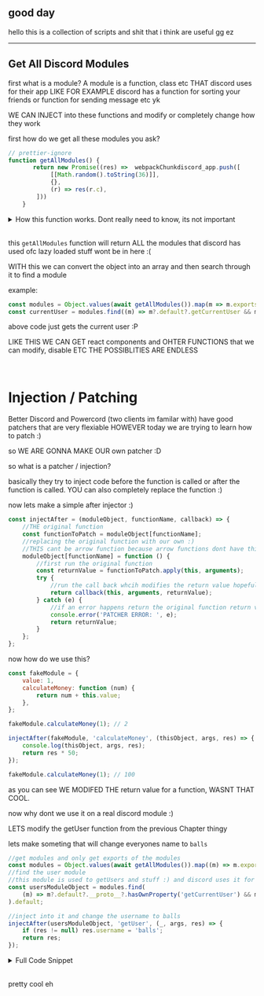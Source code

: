## good day

hello this is a collection of scripts and shit that i think are useful gg ez

---

<h2>Get All Discord Modules</h2>

first what is a module? A module is a function, class etc THAT discord uses for their app
LIKE FOR EXAMPLE discord has a function for sorting your friends or function for sending message etc yk

WE CAN INJECT into these functions and modify or completely change how they work

first how do we get all these modules you ask?

```js
// prettier-ignore
function getAllModules() {
       return new Promise((res) =>  webpackChunkdiscord_app.push([
            [[Math.random().toString(36)]],
            {},
            (r) => res(r.c),
        ]))
    }
```

<details>
    <summary>How this function works. Dont really need to know, its not important
    </summary>
  
  so you might be confused on HOW this gets all the modules and rightfully so. Disocrd uses webpack to transplile and code split their web app AND THEY HAVE enabled the webpack jsonp thingy or in this case webpackchunkdiscord_app. i dont really understand it on a deep level but i do know that webpackChunkdiscord_app is how they emulate the import / export or module.exports thingy yk. IT is the modules object and thats where they store all the modules so other modules can import export stuff yk.

now why am i pussing all this shit? this wont do anything right it will just add it to the array right?
NO this push function is a wrapper over the original push function that allows us to insert modules into it
WHAT THIS MEANS is we can add our own module into this webpackChunk and then WE ARE bascially in the same enviroment as discords functions and modules. SO WE CAN IMPORT THEIR modules yk

heres the function that `webpackChunkdiscord_app.push` function
ofc i renamed some variables and refactored the minfied code to make it more readable

```js
// prettier-ignore
const wrappedPush = (push, args) => {
    //the arguments you passed for example: push([["id"], {}, (r) => {console.log(r)}])
    //ids will be ["id"], modules will be {} and the callback will be  (r) => {console.log(r)}
    const [ids, modules, callback] = args;
    if (ids.some((c) => 0 !== e[c])) {
        for (let module in modules) webpackMagic.o(modules, module) && (webpackMagic.m[module] = modules[module]);
        if (callback) var o = callback(webpackMagic);
    }
    push && push(args);
    for (let n = 0; n < ids.length; n++) {
        const id = ids[n];
        webpackMagic.o(e, id) && e[id] && e[id][0]();
        e[ids[n]] = 0;
    }
    return webpackMagic.O(o);
};
```

from this function we can see THEY GIVE us the webpack magic (which i dont understand how it works WHICH IS WHY i call it magic HEHEHE) AND THIS webpqack magic will HAVE ALL THE MODULES and ALL THE CHUNKS.
the callback we pass as the 3rd element in the array will give us the webpack magic (see line 8 of that code wrapper push function) and in the webpack magic theres a property that has the cache or all the functions that have been called or used / imported (i think.) this will be different for each web app but for discord the property is r.c or just c

The `modules` argument will be huge with many modules you can just look at discords minified code and see how big it is.

</details>

<br/>

this `getAllModules` function will return ALL the modules that discord has used
ofc lazy loaded stuff wont be in here :(

WITH this we can convert the object into an array and then search through it to find a module

example:

```js
const modules = Object.values(await getAllModules()).map(m => m.exports);
const currentUser = modules.find((m) => m?.default?.getCurrentUser && m?.default.?getUser).default.getCurrentUser();
```

above code just gets the current user :P

LIKE THIS WE CAN GET react components and OHTER FUNCTIONS that we can modify, disable ETC
THE POSSIBLITIES ARE ENDLESS

<br/>

# Injection / Patching

Better Discord and Powercord (two clients im familar with) have good patchers that are very flexiable HOWEVER today we are trying to learn how to patch :)

so WE ARE GONNA MAKE OUR own patcher :D

so what is a patcher / injection?

basically they try to inject code before the function is called or after the function is called. YOU can also completely replace the function :)

now lets make a simple after injector :)

```js
const injectAfter = (moduleObject, functionName, callback) => {
    //THE original function
    const functionToPatch = moduleObject[functionName];
    //replacing the original function with our own :)
    //THIS cant be arrow function because arrow functions dont have this object :P
    moduleObject[functionName] = function () {
        //first run the original function
        const returnValue = functionToPatch.apply(this, arguments);
        try {
            //run the call back whcih modifies the return value hopefully
            return callback(this, arguments, returnValue);
        } catch (e) {
            //if an error happens return the original function return value
            console.error('PATCHER ERROR: ', e);
            return returnValue;
        }
    };
};
```

now how do we use this?

```js
const fakeModule = {
    value: 1,
    calculateMoney: function (num) {
        return num + this.value;
    },
};

fakeModule.calculateMoney(1); // 2

injectAfter(fakeModule, 'calculateMoney', (thisObject, args, res) => {
    console.log(thisObject, args, res);
    return res * 50;
});

fakeModule.calculateMoney(1); // 100
```

as you can see WE MODIFED THE return value for a function, WASNT THAT COOL.

now why dont we use it on a real discord module :)

LETS modify the getUser function from the previous Chapter thingy

lets make someting that will change everyones name to `balls`

```js
//get modules and only get exports of the modules
const modules = Object.values(await getAllModules()).map((m) => m.exports);
//find the user module
//this module is used to getUsers and stuff :) and discord uses it for everything HEHEHHE HA
const usersModuleObject = modules.find(
    (m) => m?.default?.__proto__?.hasOwnProperty('getCurrentUser') && m?.default?.__proto__?.hasOwnProperty('getUser')
).default;

//inject into it and change the username to balls
injectAfter(usersModuleObject, 'getUser', (_, args, res) => {
    if (res != null) res.username = 'balls';
    return res;
});
```

<details>
    <summary> Full Code Snippet </summary>

```js
function getAllModules() {
    return new Promise((res) => webpackChunkdiscord_app.push([[[Math.random().toString(36)]], {}, (r) => res(r.c)]));
}
const injectAfter = (moduleObject, functionName, callback) => {
    //THE original function
    const functionToPatch = moduleObject[functionName];
    //replacing the original function with our own :)
    //THIS cant be arrow function because arrow functions dont have this object :P
    moduleObject[functionName] = function () {
        //first run the original function
        const returnValue = functionToPatch.apply(this, arguments);
        try {
            //run the call back whcih modifies the return value hopefully
            return callback(this, arguments, returnValue);
        } catch (e) {
            //if an error happens return the original function return value
            console.error('PATCHER ERROR: ', e);
            return returnValue;
        }
    };
};
//get modules and only get exports of the modules
const modules = Object.values(await getAllModules()).map((m) => m.exports);
//find the user module
//this module is used to getUsers and stuff :) and discord uses it for everything HEHEHHE HA
const usersModuleObject = modules.find(
    (m) => m?.default?.__proto__?.hasOwnProperty('getCurrentUser') && m?.default?.__proto__?.hasOwnProperty('getUser')
).default;

//inject into it and change the username to balls
injectAfter(usersModuleObject, 'getUser', (_, args, res) => {
    if (res != null) res.username = 'balls';
    return res;
});
```

</details>

<br />

pretty cool eh
